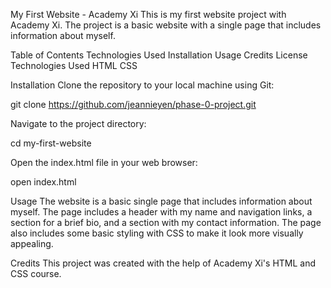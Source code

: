 My First Website - Academy Xi
This is my first website project with Academy Xi. The project is a basic website with a single page that includes information about myself.

Table of Contents
Technologies Used
Installation
Usage
Credits
License
Technologies Used
HTML
CSS

Installation
Clone the repository to your local machine using Git:

git clone https://github.com/jeannieyen/phase-0-project.git

Navigate to the project directory:

cd my-first-website

Open the index.html file in your web browser:

open index.html

Usage
The website is a basic single page that includes information about myself. The page includes a header with my name and navigation links, a section for a brief bio, and a section with my contact information. The page also includes some basic styling with CSS to make it look more visually appealing.

Credits
This project was created with the help of Academy Xi's HTML and CSS course.

